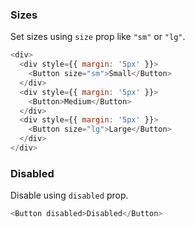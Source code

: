 ### Sizes

Set sizes using `size` prop like `"sm"` or `"lg"`.

```js
<div>
  <div style={{ margin: '5px' }}>
    <Button size="sm">Small</Button>
  </div>
  <div style={{ margin: '5px' }}>
    <Button>Medium</Button>
  </div>
  <div style={{ margin: '5px' }}>
    <Button size="lg">Large</Button>
  </div>
</div>
```

### Disabled

Disable using `disabled` prop.

```js
<Button disabled>Disabled</Button>
```
